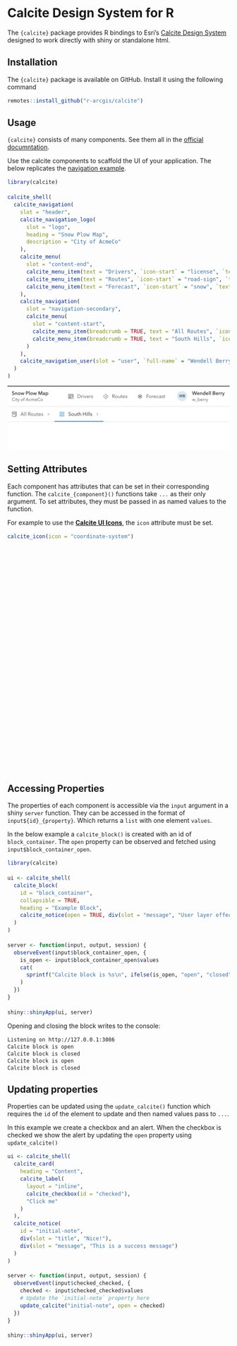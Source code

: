 
# Calcite Design System for R

The `{calcite}` package provides R bindings to Esri’s [Calcite Design
System](https://developers.arcgis.com/calcite-design-system/) designed
to work directly with shiny or standalone html.

## Installation

The `{calcite}` package is available on GitHub. Install it using the
following command

``` r
remotes::install_github("r-arcgis/calcite")
```

## Usage

`{calcite}` consists of many components. See them all in the [official
documntation](https://developers.arcgis.com/calcite-design-system/components/).

Use the calcite components to scaffold the UI of your application. The
below replicates the [navigation
example](https://developers.arcgis.com/calcite-design-system/components/navigation).

``` r
library(calcite)

calcite_shell(
  calcite_navigation(
    slot = "header",
    calcite_navigation_logo(
      slot = "logo",
      heading = "Snow Plow Map",
      description = "City of AcmeCo"
    ),
    calcite_menu(
      slot = "content-end",
      calcite_menu_item(text = "Drivers", `icon-start` = "license", `text-enabled` = TRUE),
      calcite_menu_item(text = "Routes", `icon-start` = "road-sign", `text-enabled` = TRUE),
      calcite_menu_item(text = "Forecast", `icon-start` = "snow", `text-enabled` = TRUE)
    ),
    calcite_navigation(
      slot = "navigation-secondary",
      calcite_menu(
        slot = "content-start",
        calcite_menu_item(breadcrumb = TRUE, text = "All Routes", `icon-start` = "book", `text-enabled` = TRUE),
        calcite_menu_item(breadcrumb = TRUE, text = "South Hills", `icon-start` = "apps", `text-enabled` = TRUE, active = TRUE)
      )
    ),
    calcite_navigation_user(slot = "user", `full-name` = "Wendell Berry", username = "w_berry")
  )
)
```

![](images/paste-1.png)

## Setting Attributes

Each component has attributes that can be set in their corresponding
function. The `calcite_{component}()` functions take `...` as their only
argument. To set attributes, they must be passed in as named values to
the function.

For example to use the [**Calcite UI
Icons**](https://developers.arcgis.com/calcite-design-system/icons), the
`icon` attribute must be set.

``` r
calcite_icon(icon = "coordinate-system")
```

<svg aria-hidden="true" class="svg" fill="currentColor" height="100%" viewBox="0 0 24 24" width="100%" xmlns="http://www.w3.org/2000/svg">

<path d="M19.899 4.65h-.001c-.3-.321-.614-.63-.95-.914l-.004-.002a10.76 10.76 0 0 0-1.933-1.297c-.016-.009-.033-.015-.047-.022-.109-.056-.219-.106-.33-.16-.178-.084-.355-.17-.537-.245-.049-.02-.1-.036-.149-.055-.061-.024-.124-.045-.186-.068l-.004-.001c-.204-.077-.41-.156-.62-.219-.1-.03-.203-.05-.303-.079-.234-.063-.465-.128-.704-.176-.17-.034-.344-.054-.516-.079-.177-.026-.351-.061-.53-.078a10.666 10.666 0 0 0-2.17 0c-.177.017-.348.051-.524.078-.173.025-.352.045-.523.079-.24.048-.47.113-.705.176-.099.03-.2.048-.3.079-.198.06-.388.133-.58.203-.077.029-.154.055-.231.085-.05.019-.1.034-.15.055a10.32 10.32 0 0 0-.865.405l-.049.023a10.835 10.835 0 0 0-2.442 1.758c-.187.179-.365.368-.539.56h-.002a10.752 10.752 0 0 0-2.567 9.494l.007.083a10.734 10.734 0 0 0 .92 2.532c.074.143.147.287.225.427.005.005.008.014.012.02 0 .002.003 0 .003.003C4.46 20.587 7.969 22.8 12 22.8c5.964 0 10.8-4.835 10.8-10.8 0-2.843-1.106-5.42-2.901-7.35zM14.71 21.725c.135-.992.23-2.012.283-3.054a13.236 13.236 0 0 0 3.096-1.104 13.97 13.97 0 0 1-.983 3.14 10.01 10.01 0 0 1-2.396 1.018zm.32-3.717c.019-.514.029-1.032.029-1.554 0-.765-.023-1.526-.068-2.278a13.454 13.454 0 0 0 3.354-1.054c.031.414.052.832.052 1.26 0 .842-.067 1.672-.187 2.477a12.71 12.71 0 0 1-3.18 1.149zm-8.3 2.6a13.926 13.926 0 0 1-.95-3.104c.98.51 2.062.907 3.217 1.166a37.22 37.22 0 0 0 .284 3.052 10 10 0 0 1-2.552-1.114zm-1.07-3.82a16.902 16.902 0 0 1-.176-2.406c0-.445.024-.88.058-1.312 1.007.492 2.178.872 3.46 1.105a39.004 39.004 0 0 0-.04 3.831 12.6 12.6 0 0 1-3.302-1.218zM4.238 5.535c.027.383.142.754.348 1.104a10.275 10.275 0 0 0-2.15 3.08c-.065-.111-.131-.222-.184-.338a10.082 10.082 0 0 1 1.986-3.846zm17.51 3.846c-.035.077-.081.148-.12.223a10.254 10.254 0 0 0-2.174-3.04c.178-.328.283-.674.307-1.031a10.06 10.06 0 0 1 1.986 3.848zm.109.422c.047.213.083.432.116.65-.057-.16-.127-.316-.192-.473.025-.06.052-.117.076-.177zM8.865 3.987c0-.061.023-.12.04-.181.58-.054 1.123-.08 1.617-.07-.56.079-1.109.188-1.634.35-.006-.034-.023-.065-.023-.099zm-.299-.673c-.657.038-1.353.113-2.081.226.64-.418 1.33-.757 2.06-1.024.293.077.579.158.852.242a2.829 2.829 0 0 0-.83.556zm1.378-.372c.406.144.782.295 1.117.457-.53-.081-1.12-.117-1.76-.11.172-.131.388-.247.643-.347zm5.191 1.045c0 .021-.011.042-.013.064-.479-.14-.977-.236-1.48-.31.443-.015.93 0 1.446.041a.614.614 0 0 1 .047.205zM8.83 5.236c.43.318 1.045.565 1.767.706-.32.816-.6 1.744-.834 2.755-1.083-.166-2.054-.448-2.85-.817.528-1.07 1.18-1.97 1.917-2.644zm3.523-1.308c.763.082 1.497.384 2.175.878-.354.215-.84.383-1.408.48a8.69 8.69 0 0 0-.767-1.358zm.325 1.419A7.045 7.045 0 0 1 12 5.38a7.19 7.19 0 0 1-.683-.035c.211-.535.438-1 .68-1.393.242.393.47.858.68 1.395zm-1.8-.062c-.602-.103-1.116-.283-1.473-.517.699-.497 1.457-.788 2.246-.85-.276.39-.534.846-.773 1.367zm.198.733c.297.037.607.06.925.06.316 0 .623-.023.92-.059.269.812.506 1.738.702 2.757a15.122 15.122 0 0 1-3.25-.001c.197-1.02.433-1.946.703-2.757zm2.323-.075c.687-.134 1.277-.365 1.706-.66.725.676 1.368 1.575 1.889 2.64-.78.348-1.718.617-2.761.776a19.771 19.771 0 0 0-.834-2.756zM15.442 5c.115-.117.204-.24.27-.368a9.752 9.752 0 0 1 3.07 2.05c-.304.36-.732.69-1.256.977-.574-1.074-1.281-1.98-2.084-2.66zm-.586-.443a6.081 6.081 0 0 0-.743-.434c.302.068.598.148.89.242a1.02 1.02 0 0 1-.147.192zm-.212-1.782c.27-.085.557-.166.85-.244.678.25 1.323.567 1.922.95-.7-.098-1.37-.16-1.999-.184a2.905 2.905 0 0 0-.773-.522zm.054.512c-.637.008-1.226.056-1.745.154.345-.169.73-.33 1.149-.482.236.096.435.206.596.328zm-2.6.305c-.001-.003-.006-.002-.009-.004-.005-.003-.004-.011-.01-.016a.14.14 0 0 0-.077-.026l-.006-.002c-.014 0-.029.01-.041.014a7.72 7.72 0 0 0-1.35-.813 6.429 6.429 0 0 1 2.854.016 7.484 7.484 0 0 0-1.36.831zm-2.532.646a5.65 5.65 0 0 0-.47.27c-.032-.036-.05-.072-.076-.11.18-.06.362-.11.546-.16zm-1.06.706c-.819.676-1.539 1.584-2.122 2.668-.457-.261-.838-.554-1.12-.87a9.734 9.734 0 0 1 3.044-2.074c.051.095.117.187.197.276zM6.131 8.118a13.841 13.841 0 0 0-1.178 3.941c-.823-.468-1.512-1.019-2.023-1.629a10.085 10.085 0 0 1 1.994-3.323c.313.368.72.708 1.207 1.01zm.53.296c.833.425 1.838.753 2.956.945a33.434 33.434 0 0 0-.57 4.124c-1.274-.227-2.437-.6-3.44-1.083A14.4 14.4 0 0 1 6.66 8.414zm3.59 1.037c.562.07 1.147.11 1.748.11.6 0 1.181-.04 1.743-.109.215 1.278.37 2.674.455 4.144a17.04 17.04 0 0 1-2.198.146c-.757 0-1.493-.054-2.204-.147.085-1.47.24-2.867.455-4.145zm4.123-.09c1.08-.187 2.053-.498 2.868-.901.507 1.182.867 2.536 1.039 3.995-.98.458-2.11.81-3.336 1.03a33.584 33.584 0 0 0-.571-4.125zm3.405-1.19c.555-.333 1.015-.71 1.35-1.127a10.087 10.087 0 0 1 2.017 3.29c-.542.676-1.291 1.28-2.205 1.788A13.903 13.903 0 0 0 17.78 8.17zm1.536-2.79c0 .295-.085.58-.23.854A10.476 10.476 0 0 0 15.82 4.29c.004-.043.012-.086.012-.128 0-.11-.023-.215-.055-.319.859.098 1.795.26 2.784.482.246.213.482.433.707.667.03.129.048.257.048.388zM14.64 2.257c-.23.084-.45.174-.662.264A6.898 6.898 0 0 0 12 2.245c-.702 0-1.357.095-1.921.26a17.23 17.23 0 0 0-.662-.263A10.108 10.108 0 0 1 12 1.897c.915 0 1.797.132 2.64.36zM5.342 4.415a27.6 27.6 0 0 1 2.87-.532.98.98 0 0 0-.044.279c0 .06.008.117.017.174a10.502 10.502 0 0 0-3.23 1.973 1.825 1.825 0 0 1-.27-.929c0-.131.017-.26.047-.388.194-.201.4-.393.61-.577zm-3.07 5.684a9.35 9.35 0 0 0-.326.93c.04-.416.11-.825.197-1.226.039.1.083.198.13.296zm.037 3.818c0-1.05.16-2.06.45-3.011.513.679 1.231 1.29 2.115 1.808a16.369 16.369 0 0 0-.097 1.695c0 .652.042 1.294.116 1.922-1.034-.671-1.915-1.484-2.583-2.405v-.01zm7.409 2.333c0-.663.013-1.319.042-1.962a16.905 16.905 0 0 0 4.474.001 43.999 43.999 0 0 1-.002 3.867c-.72.115-1.465.182-2.232.182a14.11 14.11 0 0 1-2.238-.183 44.589 44.589 0 0 1-.044-1.905zm9.299-3.478c.976-.552 1.767-1.218 2.3-1.963.297.938.465 1.936.477 2.97-.705 1.019-1.664 1.913-2.813 2.634a16.03 16.03 0 0 0 .128-2.004c0-.558-.038-1.101-.092-1.637zM2.389 15.109c-.012-.101-.028-.205-.037-.307.711.848 1.608 1.613 2.644 2.254.172 1.024.448 2.003.818 2.92a10.116 10.116 0 0 1-3.425-4.867zm7.7 6.808a39.796 39.796 0 0 1-.294-3.095c.714.117 1.45.184 2.205.184.753 0 1.487-.067 2.2-.182a39.72 39.72 0 0 1-.295 3.094 10.12 10.12 0 0 1-1.905.185 10.11 10.11 0 0 1-1.912-.186zm7.938-1.823c.386-.925.673-1.917.852-2.962 1.129-.68 2.094-1.509 2.847-2.43a10.095 10.095 0 0 1-3.699 5.392z"></path>
</svg>

## Accessing Properties

The properties of each component is accessible via the `input` argument
in a shiny `server` function. They can be accessed in the format of
`input${id}_{property}`. Which returns a `list` with one element
`values`.

In the below example a `calcite_block()` is created with an id of
`block_container`. The `open` property can be observed and fetched using
`input$block_container_open`.

``` r
library(calcite)

ui <- calcite_shell(
  calcite_block(
    id = "block_container",
    collapsible = TRUE,
    heading = "Example Block",
    calcite_notice(open = TRUE, div(slot = "message", "User layer effects sparingly, for emphasis"))
  )
)

server <- function(input, output, session) {
  observeEvent(input$block_container_open, {
    is_open <- input$block_container_open$values
    cat(
      sprintf("Calcite block is %s\n", ifelse(is_open, "open", "closed"))
    )
  })
}

shiny::shinyApp(ui, server)
```

Opening and closing the block writes to the console:

    Listening on http://127.0.0.1:3086
    Calcite block is open
    Calcite block is closed
    Calcite block is open
    Calcite block is closed

## Updating properties

Properties can be updated using the `update_calcite()` function which
requires the `id` of the element to update and then named values pass to
`...`.

In this example we create a checkbox and an alert. When the checkbox is
checked we show the alert by updating the `open` property using
`update_calcite()`

``` r
ui <- calcite_shell(
  calcite_card(
    heading = "Content",
    calcite_label(
      layout = "inline",
      calcite_checkbox(id = "checked"),
      "Click me"
    )
  ),
  calcite_notice(
    id = "initial-note",
    div(slot = "title", "Nice!"),
    div(slot = "message", "This is a success message")
  )
)

server <- function(input, output, session) {
  observeEvent(input$checked_checked, {
    checked <- input$checked_checked$values
    # Update the `initial-note` property here
    update_calcite("initial-note", open = checked)
  })
}

shiny::shinyApp(ui, server)
```
